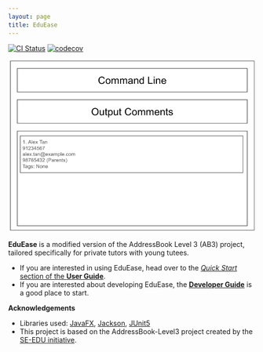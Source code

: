```yaml
---
layout: page
title: EduEase
---
```


[![CI Status](https://github.com/AY2425S2-CS2103-F09-2/tp/workflows/Java%20CI/badge.svg)](https://github.com/AY2425S2-CS2103-F09-2/tp/actions)
[![codecov](https://codecov.io/gh/AY2425S2-CS2103-F09-2/tp/graph/badge.svg?token=3DUGI0FWTU)](https://codecov.io/gh/AY2425S2-CS2103-F09-2/tp)

![Ui](images/Ui.png)

**EduEase** is a modified version of the AddressBook Level 3 (AB3) project, tailored specifically for private tutors with young tutees.<br>

* If you are interested in using EduEase, head over to the [_Quick Start_ section of the **User Guide**](UserGuide.html#quick-start).
* If you are interested about developing EduEase, the [**Developer Guide**](DeveloperGuide.html) is a good place to start.


**Acknowledgements**

* Libraries used: [JavaFX](https://openjfx.io/), [Jackson](https://github.com/FasterXML/jackson), [JUnit5](https://github.com/junit-team/junit5)
* This project is based on the AddressBook-Level3 project created by the [SE-EDU initiative](https://se-education.org).
